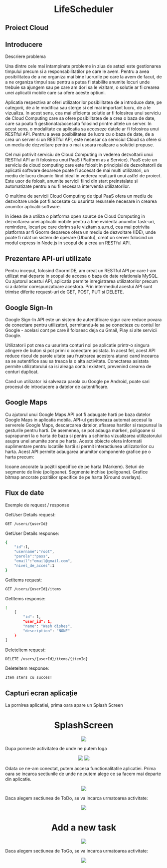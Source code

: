 <p>
  <h1 align="center">LifeScheduler</h1>
</p>

## Proiect Cloud
## Introducere

Descriere problema

Una dintre cele mai intampinate probleme in ziua de astazi este gestionarea timpului precum si a responsabilitatilor pe care le avem. Pentru a avea posibilitatea de a ne organiza mai bine lucrurile pe care la avem de facut, de a ne organiza timpul sau pentru a putea fi stabilite anumite locuri unde trebuie sa ajungem sau pe care am dori sa le vizitam, o solutie ar fi crearea unei aplicatii mobile care sa ofere aceste optiuni.

Aplicatia respectiva ar oferi utilizatorilor posibilitatea de a introduce date, pe categorii, de a le modifica sau sterge si cel mai important lucru, de a le vizualiza. In acest sens, cea mai eficienta solutie ar fi folosirea unui serviciu de Cloud Computing care sa ofere posibilitatea de a crea o baza de date, care sa poata fi gestionata/accesata folosind printre altele un server. In acest sens, o modalitate ca aplicatia sa acceseze datele ar fi folosirea unui RESTful API. Pentru a avea posibilitatea de lucra cu o baza de date, de a crea un server si un RESTful API, este necesar ca serviciul Cloud sa ofere si un mediu de dezvoltare pentru o mai usoara realizare a solutiei propuse.

Cel mai potrivit serviciu de Cloud Computing in vederea dezvoltarii unui RESTful API ar fi folosirea unui PaaS (Platform as a Service). PaaS este un serviciu de cloud computing care este folosit in principial de dezvoltatorii de aplicatii software deoarece poate fi accesat de mai multi utilizatori, un mediu de lucru dinamic fiind ideal in vederea realizarii unui astfel de proiect. Este usor de folosit, anumite servicii fiind din start preinstalate si automatizate pentru a nu fi necesara interventia utilizatorilor. 

O multime de servicii Cloud Computing de tipul PaaS ofera un mediu de dezvoltare unde pot fi accesate cu usurinta resursele necesare in crearea anumitor aplicatii software.

In ideea de a utiliza o platforma open source de Cloud Computing in dezvoltarea unei aplicatii mobile pentru a tine evidenta anumitor task-uri, remindere, locuri pe care dorim sa le vizitam s.a.m.d, cea mai potrivita platforma ar fi Goorm deoarece ofera un mediu de dezvoltare (IDE), unde poate fi rulat un sistem de operare (Ubuntu), creat un server folosind un modul express in Node.js in scopul de a crea un RESTful API.


## Prezentare API-uri utilizate

Pentru inceput, folosind GoormIDE, am creat un RESTful API pe care l-am utilizat mai departe in scopul de accesa o baza de date relationala MySQL. Cu ajutorul acestui API, aplicatia permite inregistrarea utilizatorilor precum si a datelor corespunzatoare acestora. Prin intermediul acestui API sunt trimise diferite request-uri de GET, POST, PUT si DELETE.

## Google Sign-In

Google Sign-In API este un sistem de autentificare sigur care reduce povara de conectare pentru utilizatori, permitandu-le sa se conecteze cu contul lor Google - acelasi cont pe care il folosesc deja cu Gmail, Play si alte servicii Google.

Utilizatorii pot crea cu usurinta conturi noi pe aplicatie printr-o singura atingere de buton si pot primi o conectare asistata. In acest fel, acest API reduce riscul de parole uitate sau frustrarea acestora atunci cand incearca sa se autentifice sau sa treaca la o alta activitate. Conectarea asistata permite utilizatorului sa isi aleaga contul existent, prevenind crearea de conturi duplicat.

Cand un utilizator isi salveaza parola cu Google pe Android, poate sari procesul de introducere a datelor de autentificare.

## Google Maps

Cu ajutorul unui Google Maps API pot fi adaugate harti pe baza datelor Google Maps in aplicatia mobila. API-ul gestioneaza automat accesul la serverele Google Maps, descarcarea datelor, afisarea hartilor si raspunsul la gesturile pentru harti. De asemenea, se pot adauga markeri, poligoane si suprapuneri la o harta de baza si pentru a schimba vizualizarea utilizatorului asupra unei anumite zone pe harta. Aceste obiecte ofera informatii suplimentare pentru locatiile hartii si permit interactiunea utilizatorilor cu harta. 
Acest API permite adaugarea anumitor componente grafice pe o harta precum:

Icoane ancorate la pozitii specifice de pe harta (Markere).
Seturi de segmente de linie (poligoane).
Segmente inchise (poligoane).
Grafice bitmap ancorate pozitiilor specifice de pe harta (Ground overlays).

## Flux de date
Exemple de request / response

GetUser Details request:
```bash
GET /users/{userId}
```

GetUser Details response:
```bash
{
	"id":1,
	"username":"root",
	"parola":"pass",
	"email":"email@gmail.com",
	"nivel_de_acces":1
}
```

GetItems request:
```bash
GET /users/{userId}/items
```

GetItems response:
```bash
[
    {
        "id": 1,
        "user_id": 1,
        "name": "Wash dishes",
        "description": "NONE"
    }
]
```

DeleteItem request:
```bash
DELETE /users/{userId}/items/{itemId}
```

DeleteItem response:
```bash
Item sters cu succes!
```

## Capturi ecran aplicație

La pornirea aplicatiei, prima oara apare un Splash Screen

<p>
  <h1 align="center">SplashScreen</h1>
</p>
<p align="center">
  <img src="images/SplashScreen.PNG">
</p>

Dupa porneste activitatea de unde ne putem loga

<p align="center">
  <img src="images/LoginScreen.PNG"> <img src="images/UseGoogleAccount.PNG">
</p>


Odata ce ne-am conectat, putem accesa functionalitatile aplicatiei.
Prima oara se incarca sectiunile de unde ne putem alege ce sa facem mai departe din aplicatie.

<p align="center">
  <img src="images/SectionsScreen.PNG">
</p>

Daca alegem sectiunea de ToDo, se va incarca urmatoarea activitate:

<p align="center">
  <img src="images/ToDoScreen.PNG">
</p>

<p>
  <h1 align="center">Add a new task</h1>
</p>

<p align="center">
  <img src="images/AddItemScreen.PNG">
</p>

Daca alegem sectiunea de ToGo, se va incarca urmatoarea activitate:

<p align="center">
  <img src="images/ToGoScreen.PNG">
</p>
